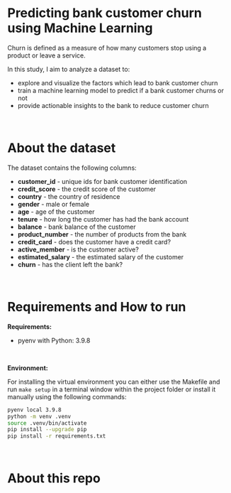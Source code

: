# Predicting bank customer churn using Machine Learning

Churn is defined as a measure of how many customers stop using a product or leave a service.


In this study, I aim to analyze a dataset to:

- explore and visualize the factors which lead to bank customer churn
- train a machine learning model to predict if a bank customer churns or not
- provide actionable insights to the bank to reduce customer churn

<br>

# About the dataset

The dataset contains the following columns:
- **customer_id** - unique ids for bank customer identification
- **credit_score** - the credit score of the customer
- **country** - the country of residence
- **gender** - male or female
- **age** - age of the customer
- **tenure** - how long the customer has had the bank account
- **balance** - bank balance of the customer
- **product_number** - the number of products from the bank
- **credit_card** - does the customer have a credit card?
- **active_member** - is the customer active?
- **estimated_salary** - the estimated salary of the customer
- **churn** - has the client left the bank?

<br>

# Requirements and How to run

**Requirements:**
- pyenv with Python: 3.9.8

<br>

**Environment:**

For installing the virtual environment you can either use the Makefile and run `make setup` in a terminal window within the project folder or install it manually using the following commands:

```zsh
pyenv local 3.9.8
python -m venv .venv
source .venv/bin/activate
pip install --upgrade pip
pip install -r requirements.txt
```

<br>

# About this repo



